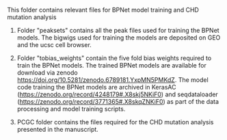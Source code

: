 This folder contains relevant files for BPNet model training and CHD mutation analysis

1. Folder "peaksets" contains all the peak files used for training the BPNet models. The bigwigs used for training the models are deposited on GEO and the ucsc cell browser.

2. Folder "tobias_weights" contain the five fold bias weights required to train the BPNet models. The trained BPNet models are available for download via zenodo https://doi.org/10.5281/zenodo.6789181.YxpMN5PMKdZ. The model code training the BPNet models are archived in KerasAC (https://zenodo.org/record/4248179#.X8skj5NKiF0) and seqdataloader (https://zenodo.org/record/3771365#.X8skqZNKiF0) as part of the data processing and model training scripts.

3. PCGC folder contains the files required for the CHD mutation analysis presented in the manuscript. 
